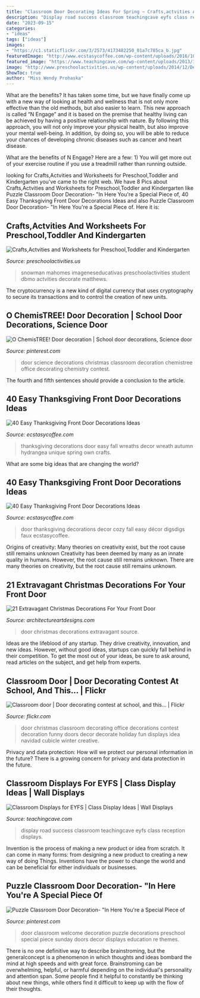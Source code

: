 ```yaml
---
title: "Classroom Door Decorating Ideas For Spring ~ Crafts,actvities And Worksheets For Preschool,toddler And Kindergarten"
description: "Display road success classroom teachingcave eyfs class reception displays"
date: "2023-09-15"
categories:
- "ideas"
tags: ["ideas"]
images:
- "https://c1.staticflickr.com/3/2573/4173482250_01a7c785ca_b.jpg"
featuredImage: "http://www.ecstasycoffee.com/wp-content/uploads/2016/10/Thanksgiving-Front-Door-Decorations-4.jpg"
featured_image: "https://www.teachingcave.com/wp-content/uploads/2013/10/road-display.jpg"
image: "http://www.preschoolactivities.us/wp-content/uploads/2014/12/Decorated-classroom-door..jpg"
ShowToc: true
author: "Miss Wendy Prohaska"
---
```



What are the benefits?
It has taken some time, but we have finally come up with a new way of looking at health and wellness that is not only more effective than the old methods, but also easier to learn. This new approach is called “N Engage” and it is based on the premise that healthy living can be achieved by having a positive relationship with nature.
By following this approach, you will not only improve your physical health, but also improve your mental well-being. In addition, by doing so, you will be able to reduce your chances of developing chronic diseases such as cancer and heart disease.

What are the benefits of N Engage? Here are a few: 
        1) You will get more out of your exercise routine if you use a treadmill rather than running outside.

	

		
looking for Crafts,Actvities and Worksheets for Preschool,Toddler and Kindergarten you've came to the right web. We have 8 Pics about Crafts,Actvities and Worksheets for Preschool,Toddler and Kindergarten like Puzzle Classroom Door Decoration- &quot;In Here You&#039;re a Special Piece of, 40 Easy Thanksgiving Front Door Decorations Ideas and also Puzzle Classroom Door Decoration- &quot;In Here You&#039;re a Special Piece of. Here it is:
		
    
## Crafts,Actvities And Worksheets For Preschool,Toddler And Kindergarten

<img loading=lazy src="http://www.preschoolactivities.us/wp-content/uploads/2014/12/Decorated-classroom-door..jpg" onerror="this.onerror=null;this.src='https://tse4.mm.bing.net/th?id=OIP.L5sbXkEUXZlRYjEDaJLOBwHaPC&amp;pid=15.1';" alt="Crafts,Actvities and Worksheets for Preschool,Toddler and Kindergarten">

_Source: preschoolactivities.us_

>snowman mahomes imageneseducativas preschoolactivities student dbmo actvities decorate matthews. 

	

The cryptocurrency is a new kind of digital currency that uses cryptography to secure its transactions and to control the creation of new units.

    
## O ChemisTREE! Door Decoration | School Door Decorations, Science Door

<img loading=lazy src="https://i.pinimg.com/736x/95/62/d7/9562d7dbef46fe46527971d8757c1a61.jpg" onerror="this.onerror=null;this.src='https://tse4.mm.bing.net/th?id=OIP.miDT4rdxKpfarx_43B_84gHaOC&amp;pid=15.1';" alt="O ChemisTREE! Door decoration | School door decorations, Science door">

_Source: pinterest.com_

>door science decorations christmas classroom decoration chemistree office decorating chemistry contest. 

	

The fourth and fifth sentences should provide a conclusion to the article.

    
## 40 Easy Thanksgiving Front Door Decorations Ideas

<img loading=lazy src="http://www.ecstasycoffee.com/wp-content/uploads/2016/10/Thanksgiving-Front-Door-Decorations-Ideas-13.jpg" onerror="this.onerror=null;this.src='https://tse4.mm.bing.net/th?id=OIP.H5EjwQY8vxGmEV_2H4YP9AHaLN&amp;pid=15.1';" alt="40 Easy Thanksgiving Front Door Decorations Ideas">

_Source: ecstasycoffee.com_

>thanksgiving decorations door easy fall wreaths decor wreath autumn hydrangea unique spring own crafts. 

	

What are some big ideas that are changing the world?

    
## 40 Easy Thanksgiving Front Door Decorations Ideas

<img loading=lazy src="http://www.ecstasycoffee.com/wp-content/uploads/2016/10/Thanksgiving-Front-Door-Decorations-4.jpg" onerror="this.onerror=null;this.src='https://tse1.mm.bing.net/th?id=OIP.cHF-eECnP4q-u9o-v20d_AHaMG&amp;pid=15.1';" alt="40 Easy Thanksgiving Front Door Decorations Ideas">

_Source: ecstasycoffee.com_

>door thanksgiving decorations decor cozy fall easy décor digsdigs faux ecstasycoffee. 

	

Origins of creativity: Many theories on creativity exist, but the root cause still remains unknown
Creativity has been deemed by many as an innate quality in humans. However, the root cause still remains unknown. There are many theories on creativity, but the root cause still remains unknown.

    
## 21 Extravagant Christmas Decorations For Your Front Door

<img loading=lazy src="https://www.architectureartdesigns.com/wp-content/uploads/2016/11/13-35-630x881.jpg" onerror="this.onerror=null;this.src='https://tse3.mm.bing.net/th?id=OIP.Xc6pkUciOsE2yqsSB5255QHaKW&amp;pid=15.1';" alt="21 Extravagant Christmas Decorations For Your Front Door">

_Source: architectureartdesigns.com_

>door christmas decorations extravagant source. 

	

Ideas are the lifeblood of any startup. They drive creativity, innovation, and new ideas. However, without good ideas, startups can quickly fall behind in their competition. To get the most out of your ideas, be sure to ask around, read articles on the subject, and get help from experts.

    
## Classroom Door | Door Decorating Contest At School, And This… | Flickr

<img loading=lazy src="https://c1.staticflickr.com/3/2573/4173482250_01a7c785ca_b.jpg" onerror="this.onerror=null;this.src='https://tse1.mm.bing.net/th?id=OIP.wMJ0XSuIsiDn1YoV7TJNowHaJ4&amp;pid=15.1';" alt="Classroom door | Door decorating contest at school, and this… | Flickr">

_Source: flickr.com_

>door christmas classroom decorating office decorations contest decoration funny doors decor decorate holiday fun displays idea navidad cubicle winter creative. 

	

Privacy and data protection: How will we protect our personal information in the future?
There is a growing concern for privacy and data protection in the future.

    
## Classroom Displays For EYFS | Class Display Ideas | Wall Displays

<img loading=lazy src="https://www.teachingcave.com/wp-content/uploads/2013/10/road-display.jpg" onerror="this.onerror=null;this.src='https://tse3.mm.bing.net/th?id=OIP.vsPdaqE2Qj8J-58Ia7JiCAHaPP&amp;pid=15.1';" alt="Classroom Displays for EYFS | Class Display Ideas | Wall Displays">

_Source: teachingcave.com_

>display road success classroom teachingcave eyfs class reception displays. 

	

Invention is the process of making a new product or idea from scratch. It can come in many forms: from designing a new product to creating a new way of doing Things. Inventions have the power to change the world and can be beneficial for either individuals or businesses.

    
## Puzzle Classroom Door Decoration- &quot;In Here You&#039;re A Special Piece Of

<img loading=lazy src="https://i.pinimg.com/736x/cb/6e/c1/cb6ec1a1e7d0e48a77882716e4ae7ae6--classroom-door-classroom-design.jpg" onerror="this.onerror=null;this.src='https://tse3.mm.bing.net/th?id=OIP.6mZL8xsyP8vKOZnWcK9XWQHaJ6&amp;pid=15.1';" alt="Puzzle Classroom Door Decoration- &quot;In Here You&#039;re a Special Piece of">

_Source: pinterest.com_

>door classroom welcome decoration puzzle decorations preschool special piece sunday doors decor displays education re themes. 

	

There is no one definitive way to describe brainstroming, but the generalconcept is a phenomenon in which thoughts and ideas bombard the mind at high speeds and with great force. Brainstroming can be overwhelming, helpful, or harmful depending on the individual's personality and attention span. Some people find it helpful to constantly be thinking about new things, while others find it difficult to keep up with the flow of their thoughts.


